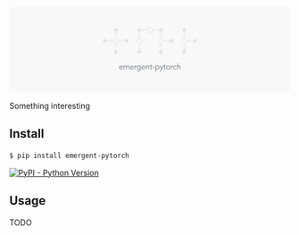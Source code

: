 <img src="./LOGO.png"></img>

Something interesting


## Install

```bash
$ pip install emergent-pytorch
```

[![PyPI - Python Version](https://img.shields.io/pypi/v/emergent-pytorch?style=flat&colorA=0f0f0f&colorB=0f0f0f)](https://pypi.org/project/emergent-pytorch/)


## Usage

TODO
